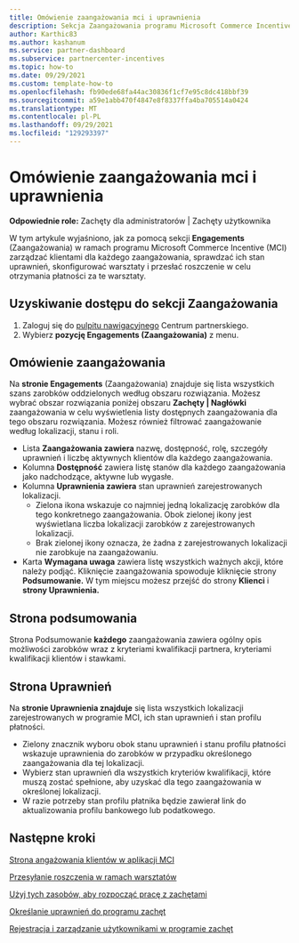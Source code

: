 ```yaml
---
title: Omówienie zaangażowania mci i uprawnienia
description: Sekcja Zaangażowania programu Microsoft Commerce Incentive (MCI) umożliwia wyświetlanie stanu, zarządzanie klientami, konfigurowanie warsztatów i przesyłanie roszczeń z warsztatów.
author: Karthic83
ms.author: kashanum
ms.service: partner-dashboard
ms.subservice: partnercenter-incentives
ms.topic: how-to
ms.date: 09/29/2021
ms.custom: template-how-to
ms.openlocfilehash: fb90ede68fa44ac30836f1cf7e95c8dc418bbf39
ms.sourcegitcommit: a59e1abb470f4847e8f8337ffa4ba705514a0424
ms.translationtype: MT
ms.contentlocale: pl-PL
ms.lasthandoff: 09/29/2021
ms.locfileid: "129293397"
---
```

# <a name="mci-engagements-overview-and-eligibility"></a>Omówienie zaangażowania mci i uprawnienia

**Odpowiednie role:** Zachęty dla administratorów | Zachęty użytkownika

W tym artykule wyjaśniono, jak za pomocą sekcji **Engagements** (Zaangażowania) w ramach programu Microsoft Commerce Incentive (MCI) zarządzać klientami dla każdego zaangażowania, sprawdzać ich stan uprawnień, skonfigurować warsztaty i przesłać roszczenie w celu otrzymania płatności za te warsztaty.

## <a name="access-the-engagements-section"></a>Uzyskiwanie dostępu do sekcji Zaangażowania
1. Zaloguj się do [pulpitu nawigacyjnego](https://partner.microsoft.com/dashboard) Centrum partnerskiego.
2. Wybierz **pozycję Engagements (Zaangażowania)** z menu.

## <a name="engagements-overview"></a>Omówienie zaangażowania
Na **stronie Engagements** (Zaangażowania) znajduje się lista wszystkich szans zarobków oddzielonych według obszaru rozwiązania. Możesz wybrać obszar rozwiązania poniżej obszaru **Zachęty | Nagłówki** zaangażowania w celu wyświetlenia listy dostępnych zaangażowania dla tego obszaru rozwiązania. Możesz również filtrować zaangażowanie według lokalizacji, stanu i roli.
- Lista **Zaangażowania zawiera** nazwę, dostępność, rolę, szczegóły uprawnień i liczbę aktywnych klientów dla każdego zaangażowania.
- Kolumna **Dostępność** zawiera listę stanów dla każdego zaangażowania jako nadchodzące, aktywne lub wygasłe. 
- Kolumna **Uprawnienia zawiera** stan uprawnień zarejestrowanych lokalizacji. 
   - Zielona ikona wskazuje co najmniej jedną lokalizację zarobków dla tego konkretnego zaangażowania. Obok zielonej ikony jest wyświetlana liczba lokalizacji zarobków z zarejestrowanych lokalizacji. 
   - Brak zielonej ikony oznacza, że żadna z zarejestrowanych lokalizacji nie zarobkuje na zaangażowaniu. 
- Karta **Wymagana uwaga** zawiera listę wszystkich ważnych akcji, które należy podjąć. Kliknięcie zaangażowania spowoduje kliknięcie strony **Podsumowanie.** W tym miejscu możesz przejść do strony **Klienci** i **strony Uprawnienia.**

## <a name="summary-page"></a>Strona podsumowania
Strona Podsumowanie **każdego** zaangażowania zawiera ogólny opis możliwości zarobków wraz z kryteriami kwalifikacji partnera, kryteriami kwalifikacji klientów i stawkami. 

## <a name="eligibility-page"></a>Strona Uprawnień
Na **stronie Uprawnienia znajduje** się lista wszystkich lokalizacji zarejestrowanych w programie MCI, ich stan uprawnień i stan profilu płatności.
- Zielony znacznik wyboru obok stanu uprawnień i stanu profilu płatności wskazuje uprawnienia do zarobków w przypadku określonego zaangażowania dla tej lokalizacji. 
- Wybierz stan uprawnień dla wszystkich kryteriów kwalifikacji, które muszą zostać spełnione, aby uzyskać dla tego zaangażowania w określonej lokalizacji.
- W razie potrzeby stan profilu płatnika będzie zawierał link do aktualizowania profilu bankowego lub podatkowego.



## <a name="next-steps"></a>Następne kroki
[Strona angażowania klientów w aplikacji MCI](/mci-engagements-customers)

[Przesyłanie roszczenia w ramach warsztatów](/mci-engagements-workshop)

[Użyj tych zasobów, aby rozpocząć pracę z zachętami](/incentives-get-started-intro)

[Określanie uprawnień do programu zachęt](/incentives-determined-your-program-eligibility)

[Rejestracja i zarządzanie użytkownikami w programie zachęt](/incentives-enroll)